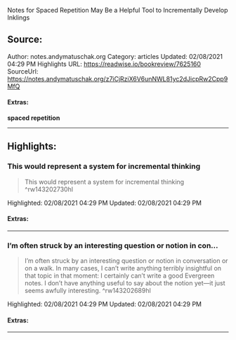 Notes for Spaced Repetition May Be a Helpful Tool to Incrementally Develop Inklings

## Source:
Author: notes.andymatuschak.org
Category: articles
Updated: 02/08/2021 04:29 PM
Highlights URL: https://readwise.io/bookreview/7625160
SourceUrl: https://notes.andymatuschak.org/z7iCjRziX6V6unNWL81yc2dJicpRw2Cpp9MfQ


#### Extras:
**spaced repetition**



 
-----
 ## Highlights:

### This would represent a system for incremental thinking
>This would represent a system for incremental thinking ^rw143202730hl


Highlighted: 02/08/2021 04:29 PM
Updated: 02/08/2021 04:29 PM


#### Extras:





------

### I’m often struck by an interesting question or notion in con...
>I’m often struck by an interesting question or notion in conversation or on a walk. In many cases, I can’t write anything terribly insightful on that topic in that moment: I certainly can’t write a good Evergreen notes. I don’t have anything useful to say about the notion yet—it just seems awfully interesting. ^rw143202689hl


Highlighted: 02/08/2021 04:29 PM
Updated: 02/08/2021 04:29 PM


#### Extras:





------

